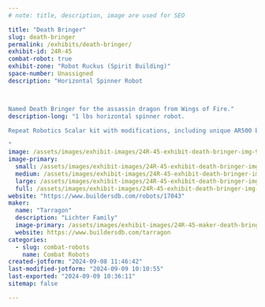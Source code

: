 ```yaml
---
# note: title, description, image are used for SEO

title: "Death Bringer"
slug: death-bringer
permalink: /exhibits/death-bringer/
exhibit-id: 24R-45
combat-robot: true
exhibit-zone: "Robot Ruckus (Spirit Building)"
space-number: Unassigned
description: "Horizontal Spinner Robot

Named Death Bringer for the assassin dragon from Wings of Fire."
description-long: "1 lbs horizontal spinner robot. 
Repeat Robotics Scalar kit with modifications, including unique AR500 blades. 
"
image: /assets/images/exhibit-images/24R-45-exhibit-death-bringer-img-9057-large.jpeg
image-primary: 
  small: /assets/images/exhibit-images/24R-45-exhibit-death-bringer-img-9057-small.jpeg
  medium: /assets/images/exhibit-images/24R-45-exhibit-death-bringer-img-9057-medium.jpeg
  large: /assets/images/exhibit-images/24R-45-exhibit-death-bringer-img-9057-large.jpeg
  full: /assets/images/exhibit-images/24R-45-exhibit-death-bringer-img-9057-full.jpeg
website: "https://www.buildersdb.com/robots/17043"
maker: 
  name: "Tarragon"
  description: "Lichter Family"
  image-primary: /assets/images/exhibit-images/24R-45-maker-death-bringer-img-7515-medium.jpeg
  website: https://www.buildersdb.com/tarragon
categories: 
  - slug: combat-robots
    name: Combat Robots
created-jotform: "2024-09-08 11:46:42"
last-modified-jotform: "2024-09-09 10:10:55"
last-exported: "2024-09-09 10:36:11"
sitemap: false

---
```

